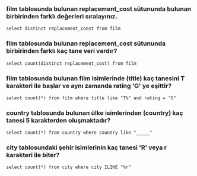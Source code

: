 ### film tablosunda bulunan replacement_cost sütununda bulunan birbirinden farklı değerleri sıralayınız.

```
select distinct replacement_const from film
```

### film tablosunda bulunan replacement_cost sütununda birbirinden farklı kaç tane veri vardır?
```
select count(distinct replacement_cost) from film
```

### film tablosunda bulunan film isimlerinde (title) kaç tanesini T karakteri ile başlar ve aynı zamanda rating 'G' ye eşittir?
```
select count(*) from film where title like "T%" and rating = "G" 
```

### country tablosunda bulunan ülke isimlerinden (country) kaç tanesi 5 karakterden oluşmaktadır?
```
select count(*) from country where country like "_____"
```

### city tablosundaki şehir isimlerinin kaç tanesi 'R' veya r karakteri ile biter?
```
select count(*) from city where city ILIKE "%r"
```
